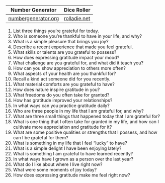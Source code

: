 
| Number Generator                                                         | Dice Roller                           |
| ------------------------------------------------------------------------ | ------------------------------------- |
| [numbergenerator.org](https://numbergenerator.org/randomnumbergenerator) | [rolladie.net](https://rolladie.net/) |

1. List three things you’re grateful for today.
2. Who is someone you’re thankful to have in your life, and why?
3. What is a simple pleasure that brings you joy?
4. Describe a recent experience that made you feel grateful.
5. What skills or talents are you grateful to possess?
6. How does expressing gratitude impact your mood?
7. What challenge are you grateful for, and what did it teach you?
8. How can you show appreciation to others more often?
9. What aspects of your health are you thankful for?
10. Recall a kind act someone did for you recently.
11. What material comforts are you grateful to have?
12. How does nature inspire gratitude in you?
13. What freedoms do you often take for granted?
14. How has gratitude improved your relationships?
15. In what ways can you practice gratitude daily?
16. Who are three people in my life that I am grateful for, and why?
17. What are three small things that happened today that I am grateful for?
18. What is one thing that I often take for granted in my life, and how can I cultivate more appreciation and gratitude for it?
19. What are some positive qualities or strengths that I possess, and how can I be grateful for them?
20. What is something in my life that I feel “lucky” to have? 
21. What is a simple delight I have been enjoying lately? 
22. What is something I am grateful to have learned recently?
23. In what ways have I grown as a person over the last year?
24. What do I like about where I live right now? 
25. What were some moments of joy today?
26. How does expressing gratitude make me feel right now?